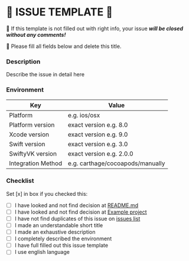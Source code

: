 # 🚫 **ISSUE TEMPLATE** 🚫

🚫 If this template is not filled out with right info, your issue ***will be closed without any comments!***

🚫 Please fill all fields below and delete this title.

### Description

Describe the issue in detail here

### Environment

 Key                     | Value                               |
-------------------------|-------------------------------------|
 Platform                | e.g. ios/osx
 Platform version        | exact version e.g. 8.0
 Xcode version           | exact version e.g. 9.0
 Swift version           | exact version e.g. 3.0
 SwiftyVK version        | exact version e.g. 2.0.0
 Integration Method      | e.g. carthage/cocoapods/manually
 
 ### Checklist
 
 Set [x] in box if you checked this:
 
* [ ] I have looked and not find decision at [README.md](./README.md)
* [ ] I have looked and not find decision at [Example project](./Example)
* [ ] I have not find duplicates of this issue on [issues list](https://github.com/west0r/SwiftyVK/issues) 
* [ ] I made an understandable short title
* [ ] I made an exhaustive description
* [ ] I completely described the environment 
* [ ] I have full filled out this issue template
* [ ] I use english language
